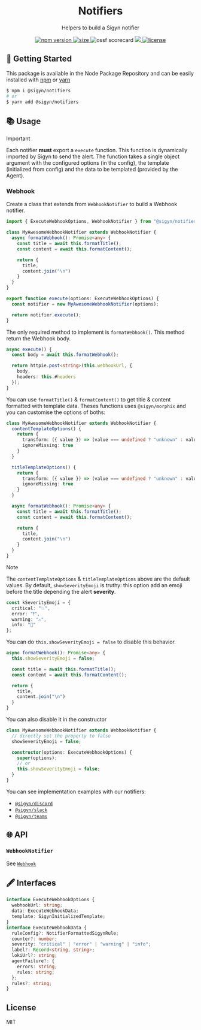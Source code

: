 <p align="center"><h1 align="center">
  Notifiers
</h1></p>

<p align="center">
  Helpers to build a Sigyn notifier
</p>

<p align="center">
  <a href="https://github.com/MyUnisoft/sigyn/src/notifiers">
    <img src="https://img.shields.io/github/package-json/v/MyUnisoft/sigyn/main/src/notifiers?style=for-the-badge&label=version" alt="npm version">
  </a>
  <a href="https://github.com/MyUnisoft/sigyn/src/notifiers">
    <img src="https://img.shields.io/bundlephobia/min/@sigyn/notifiers?style=for-the-badge" alt="size">
  </a>
<a>
    <img src="https://api.securityscorecards.dev/projects/github.com/MyUnisoft/sigyn/badge?style=for-the-badge" alt="ossf scorecard">
  </a>
  <a href="https://github.com/MyUnisoft/sigyn/tree/main/src/notifiers">
    <img src="https://img.shields.io/github/actions/workflow/status/MyUnisoft/sigyn/notifiers.yml?style=for-the-badge">
  </a>
  <a href="https://github.com/MyUnisoft/sigyn/tree/main/src/LICENSE">
    <img src="https://img.shields.io/github/license/MyUnisoft/sigyn?style=for-the-badge" alt="license">
  </a>
</p>

## 🚀 Getting Started

This package is available in the Node Package Repository and can be easily installed with [npm](https://doc.npmjs.com/getting-started/what-is-npm) or [yarn](https://yarnpkg.com)

```bash
$ npm i @sigyn/notifiers
# or
$ yarn add @sigyn/notifiers
```

## 📚 Usage

> [!IMPORTANT]
> Each notifier **must** export a `execute` function. This function is dynamically
> imported by Sigyn to send the alert. The function takes a single object argument with
> the configured options (in the config), the template (initialized from config) and the data to be templated (provided by the Agent).

### Webhook

Create a class that extends from `WebhookNotifier` to build a Webhook notifier.

```ts
import { ExecuteWebhookOptions, WebhookNotifier } from "@sigyn/notifiers";

class MyAwesomeWebhookNotifier extends WebhookNotifier {
  async formatWebhook(): Promise<any> {
    const title = await this.formatTitle();
    const content = await this.formatContent();

    return {
      title,
      content.join("\n")
    }
  }
}

export function execute(options: ExecuteWebhookOptions) {
  const notifier = new MyAwesomeWebhookNotifier(options);

  return notifier.execute();
}
```
The only required method to implement is `formatWebhook()`.
This method return the Webhook body.

```ts
async execute() {
  const body = await this.formatWebhook();

  return httpie.post<string>(this.webhookUrl, {
    body,
    headers: this.#headers
  });
}
```
You can use `formatTitle()` & `formatContent()` to get title & content formatted with template data. Theses functions uses `@sigyn/morphix` and you can customise the options of boths:
```ts
class MyAwesomeWebhookNotifier extends WebhookNotifier {
  contentTemplateOptions() {
    return {
      transform: ({ value }) => (value === undefined ? "unknown" : value),
      ignoreMissing: true
    }
  }

  titleTemplateOptions() {
    return {
      transform: ({ value }) => (value === undefined ? "unknown" : value),
      ignoreMissing: true
    }
  }

  async formatWebhook(): Promise<any> {
    const title = await this.formatTitle();
    const content = await this.formatContent();

    return {
      title,
      content.join("\n")
    }
  }
}
```

> [!NOTE]
> The `contentTemplateOptions` & `titleTemplateOptions` above are the default values.
By default, `showSeverityEmoji` is truthy: this option add an emoji before the title depending the alert **severity**.

```ts
const kSeverityEmoji = {
  critical: "💥",
  error: "❗️",
  warning: "⚠️",
  info: "📢"
};
```

You can do `this.showSeverityEmoji = false` to disable this behavior.
```ts
async formatWebhook(): Promise<any> {
  this.showSeverityEmoji = false;

  const title = await this.formatTitle();
  const content = await this.formatContent();

  return {
    title,
    content.join("\n")
  }
}
```

You can also disable it in the constructor
```ts
class MyAwesomeWebhookNotifier extends WebhookNotifier {
  // directly set the property to false
  showSeverityEmoji = false;

  constructor(options: ExecuteWebhookOptions) {
    super(options);
    // or
    this.showSeverityEmoji = false;
  }
}
```

You can see implementation examples with our notifiers:
- [`@sigyn/discord`](../discord/src/index.ts)
- [`@sigyn/slack`](../slack/src/index.ts)
- [`@sigyn/teams`](../teams/src/index.ts)

## 🌐 API

### `WebhookNotifier`

See [`Webhook`](#webhook)

## 🖋️ Interfaces

```ts
interface ExecuteWebhookOptions {
  webhookUrl: string;
  data: ExecuteWebhookData;
  template: SigynInitializedTemplate;
}
interface ExecuteWebhookData {
  ruleConfig?: NotifierFormattedSigynRule;
  counter?: number;
  severity: "critical" | "error" | "warning" | "info";
  label?: Record<string, string>;
  lokiUrl?: string;
  agentFailure?: {
    errors: string;
    rules: string;
  };
  rules?: string;
}
```

## License
MIT
